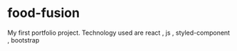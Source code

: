 # food-fusion
 My first portfolio project. Technology used are react , js , styled-component , bootstrap
